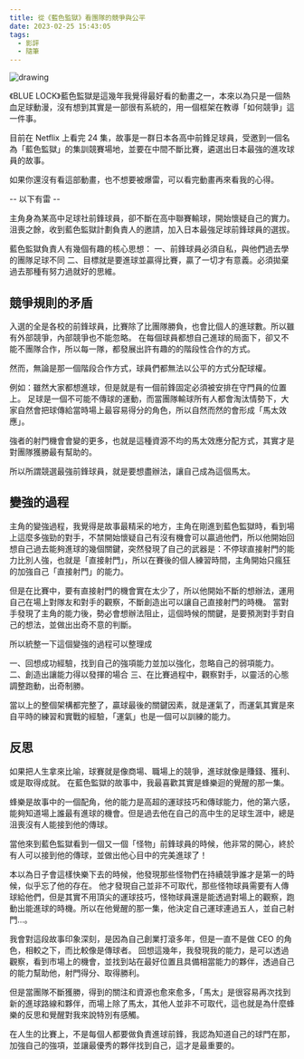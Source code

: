 ```yaml
---
title: 從《藍色監獄》看團隊的競爭與公平
date: 2023-02-25 15:43:05
tags:
  - 影評
  - 隨筆
---
```


<img src="https://storage.googleapis.com/p_64112b944de69aa3308b4cea/fd7323d4-0f78-42e8-a3c9-16803c86450c/bluelock-pwc_01.jpg" alt="drawing" style="max-width:100%;"/>

《BLUE LOCK》藍色監獄是這幾年我覺得最好看的動畫之一，本來以為只是一個熱血足球動漫，沒有想到其實是一部很有系統的，用一個框架在教導「如何競爭」這一件事。

目前在 Netflix 上看完 24 集，故事是一群日本各高中前鋒足球員，受邀到一個名為「藍色監獄」的集訓競賽場地，並要在中間不斷比賽，遴選出日本最強的進攻球員的故事。

如果你還沒有看這部動畫，也不想要被爆雷，可以看完動畫再來看我的心得。

-- 以下有雷 --

主角身為某高中足球社前鋒球員，卻不斷在高中聯賽輸球，開始懷疑自己的實力。沮喪之餘，收到藍色監獄計劃負責人的邀請，加入日本最強足球前鋒球員的選拔。

藍色監獄負責人有幾個有趣的核心思想：
一、前鋒球員必須自私，與他們過去學的團隊足球不同
二、目標就是要進球並贏得比賽，贏了一切才有意義。必須拋棄過去那種有努力過就好的思維。

## 競爭規則的矛盾

入選的全是各校的前鋒球員，比賽除了比團隊勝負，也會比個人的進球數。所以雖有外部競爭，內部競爭也不能忽略。
在每個球員都想自己進球的局面下，卻又不能不團隊合作，所以每一隊，都發展出許有趣的的階段性合作的方式。

然而，無論是那一個階段合作方式，球員們都無法以公平的方式分配球權。

例如：雖然大家都想進球，但是就是有一個前鋒固定必須被安排在守門員的位置上。
足球是一個不可能不傳球的運動，而當團隊輸球所有人都會淘汰情勢下，大家自然會把球傳給當時場上最容易得分的角色，所以自然而然的會形成「馬太效應」。

強者的射門機會會變的更多，也就是這種資源不均的馬太效應分配方式，其實才是對團隊獲勝最有幫助的。

所以所謂競選最強前鋒球員，就是要想盡辦法，讓自己成為這個馬太。

## 變強的過程

主角的變強過程，我覺得是故事最精采的地方，主角在剛進到藍色監獄時，看到場上這麼多強勁的對手，不禁開始懷疑自己有沒有機會可以贏過他們，所以他開始回想自己過去能夠進球的幾個關鍵，突然發現了自己的武器是：不停球直接射門的能力比別人強，也就是「直接射門」，所以在賽後的個人練習時間，主角開始只瘋狂的加強自己「直接射門」的能力。

但是在比賽中，要有直接射門的機會實在太少了，所以他開始不斷的想辦法，運用自己在場上對隊友和對手的觀察，不斷創造出可以讓自己直接射門的時機。
當對手發現了主角的能力後，勢必會想辦法阻止，這個時候的關鍵，是要預測對手對自己的想法，並做出出奇不意的判斷。

所以統整一下這個變強的過程可以整理成

一、回想成功經驗，找到自己的強項能力並加以強化，忽略自己的弱項能力。
二、創造出讓能力得以發揮的場合
三、在比賽過程中，觀察對手，以靈活的心態調整跑動，出奇制勝。

當以上的整個架構都完整了，贏球最後的關鍵因素，就是運氣了，而運氣其實是來自平時的練習和實戰的經驗，「運氣」也是一個可以訓練的能力。

## 反思

如果把人生拿來比喻，球賽就是像商場、職場上的競爭，進球就像是賺錢、獲利、或是取得成就。
在藍色監獄的故事中，我最喜歡其實是蜂樂迴的覺醒的那一集。

蜂樂是故事中的一個配角，他的能力是高超的運球技巧和傳球能力，他的第六感，能夠知道場上誰最有進球的機會。但是過去他在自己的高中生的足球生涯中，總是沮喪沒有人能接到他的傳球。

當他來到藍色監獄看到一個又一個「怪物」前鋒球員的時候，他非常的開心，終於有人可以接到他的傳球，並做出他心目中的完美進球了！

本以為日子會這樣快樂下去的時候，他發現那些怪物們在持續競爭誰才是第一的時候，似乎忘了他的存在。
他才發現自己並非不可取代，那些怪物球員需要有人傳球給他們，但是其實不用頂尖的運球技巧，怪物球員還是能透過對場上的觀察，跑動出能進球的時機。所以在他覺醒的那一集，他決定自己運球連過五人，並自己射門…。

我會對這段故事印象深刻，是因為自己創業打滾多年，但是一直不是做 CEO 的角色，相較之下，而比較像是傳球者。
回想這幾年，我發現我的能力，是可以透過觀察，看到市場上的機會，並找到站在最好位置且具備相當能力的夥伴，透過自己的能力幫助他，射門得分、取得勝利。

但是當團隊不斷獲勝，得到的關注和資源也愈來愈多，「馬太」是很容易再次找到新的進球路線和夥伴，而場上除了馬太，其他人並非不可取代，這也就是為什麼蜂樂的反思和覺醒對我來說特別有感觸。

在人生的比賽上，不是每個人都要做負責進球前鋒，我認為知道自己的球門在那，加強自己的強項，並讓最優秀的夥伴找到自己，這才是最重要的。
